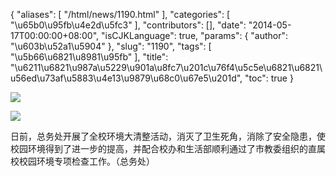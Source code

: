 {
    "aliases": [
        "/html/news/1190.html"
    ],
    "categories": [
        "\u65b0\u95fb\u4e2d\u5fc3"
    ],
    "contributors": [],
    "date": "2014-05-17T00:00:00+08:00",
    "isCJKLanguage": true,
    "params": {
        "author": "\u603b\u52a1\u5904"
    },
    "slug": "1190",
    "tags": [
        "\u5b66\u6821\u8981\u95fb"
    ],
    "title": "\u6211\u6821\u987a\u5229\u901a\u8fc7\u201c\u76f4\u5c5e\u6821\u6821\u56ed\u73af\u5883\u4e13\u9879\u68c0\u67e5\u201d",
    "toc": true
}

![](https://cdn.tfls.online/mirror/full/73d17ffd9b67840182cc67b7979c4ce17ff56a12.jpg)




![](https://cdn.tfls.online/mirror/full/a03d94751c1edd77b7a8f74f26d13acf3a8b9829.jpg)




  









日前，总务处开展了全校环境大清整活动，消灭了卫生死角，消除了安全隐患，使校园环境得到了进一步的提高，并配合校办和生活部顺利通过了市教委组织的直属校校园环境专项检查工作。（总务处）





